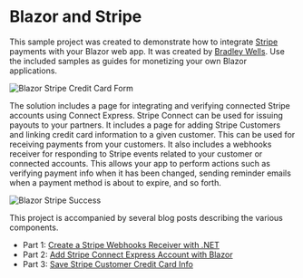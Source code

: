 # Blazor and Stripe
This sample project was created to demonstrate how to integrate [Stripe](https://stripe.com/) payments with your Blazor web app. It was created by [Bradley Wells](https://wellsb.com/csharp/).  Use the included samples as guides for monetizing your own Blazor applications.

![Blazor Stripe Credit Card Form](https://wellsb.com/csharp/wp-content/uploads/sites/2/2020/04/blazor-stripe-creditcard-form-min-300x183.png)

The solution includes a page for integrating and verifying connected Stripe accounts using Connect Express. Stripe Connect can be used for issuing payouts to your partners. It includes a page for adding Stripe Customers and linking credit card information to a given customer. This can be used for receiving payments from your customers. It also includes a webhooks receiver for responding to Stripe events related to your customer or connected accounts. This allows your app to perform actions such as verifying payment info when it has been changed, sending reminder emails when a payment method is about to expire, and so forth.

![Blazor Stripe Success](https://wellsb.com/csharp/wp-content/uploads/sites/2/2020/04/blazor-stripe-creditcard-saved-min-300x76.png)

This project is accompanied by several blog posts describing the various components.
* Part 1: [Create a Stripe Webhooks Receiver with .NET](https://wellsb.com/csharp/aspnet/stripe-net-create-stripe-webhooks-receiver/)
* Part 2: [Add Stripe Connect Express Account with Blazor](https://wellsb.com/csharp/aspnet/stripe-connect-express-and-blazor/)
* Part 3: [Save Stripe Customer Credit Card Info](https://wellsb.com/csharp/aspnet/stripe-customer-credit-card-payment-with-blazor/)
